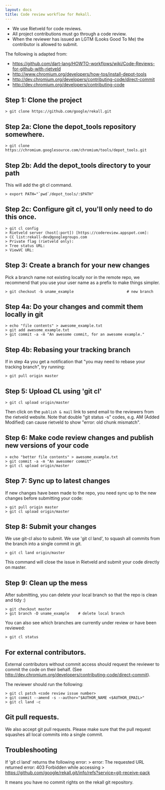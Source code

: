 ```yaml
---
layout: docs
title: Code review workflow for Rekall.
---
```


* We use Rietveld for code reviews.
* All project contributions must go through a code review.
* When the reviewer has issued an LGTM (Looks Good To Me) the contributor is
  allowed to submit.

The following is adapted from:

- <https://github.com/dart-lang/HOWTO-workflows/wiki/Code-Reviews-for-github-with-rietveld>
- <http://www.chromium.org/developers/how-tos/install-depot-tools>
- <http://dev.chromium.org/developers/contributing-code/direct-commit>
- <http://dev.chromium.org/developers/contributing-code>


## Step 1: Clone the project

    > git clone https://github.com/google/rekall.git

## Step 2a: Clone the depot_tools repository somewhere.

    > git clone https://chromium.googlesource.com/chromium/tools/depot_tools.git

## Step 2b: Add the depot_tools directory to your path

This will add the git cl command.

    > export PATH="`pwd`/depot_tools/:$PATH"

## Step 2c: Configure git cl, you'll only need to do this once.
    > git cl config
    > Rietveld server (host[:port]) [https://codereview.appspot.com]:
    > CC list:rekall-dev@googlegroups.com
    > Private flag (rietveld only):
    > Tree status URL:
    > ViewVC URL:

## Step 3: Create a branch for your new changes

Pick a branch name not existing locally nor in the remote repo, we recommend
that you use your user name as a prefix to make things simpler.

    > git checkout -b uname_example                        # new branch

## Step 4a: Do your changes and commit them locally in git

    > echo "file contents" > awesome_example.txt
    > git add awesome_example.txt
    > git commit -a -m "An awesome commit, for an awesome example."

## Step 4b: Rebasing your tracking branch

If in step 4a you get a notification that "you may need to rebase your tracking
branch", try running:

    > git pull origin master

## Step 5: Upload CL using 'git cl'

    > git cl upload origin/master

Then click on the `publish & mail` link to send email to the reviewers from the
rietveld website. Note that double "git status -s" codes, e.g.
AM (Added Modified) can cause rietveld to show "error: old chunk mismatch".

## Step 6: Make code review changes and publish new versions of your code

    > echo "better file contents" > awesome_example.txt
    > git commit -a -m "An awesomer commit"
    > git cl upload origin/master

## Step 7: Sync up to latest changes

If new changes have been made to the repo, you need sync up to the new changes
before submitting your code:

    > git pull origin master
    > git cl upload origin/master

## Step 8: Submit your changes

We use git-cl also to submit. We use 'git cl land', to squash all commits from
the branch into a single commit in git.

    > git cl land origin/master

This command will close the issue in Rietveld and submit your code directly on
master.

## Step 9: Clean up the mess

After submitting, you can delete your local branch so that the repo is clean and
tidy :)

    > git checkout master
    > git branch -D uname_example    # delete local branch

You can also see which branches are currently under review or have been
reviewed:

    > git cl status

## For external contributors.

External contributors without commit access should request the reviewer to
commit the code on their behalf. (See
<http://dev.chromium.org/developers/contributing-code/direct-commit>).

The reviewer should run the following:

    > git cl patch <code review issue number>
    > git commit --amend -s --author="$AUTHOR_NAME <$AUTHOR_EMAIL>"
    > git cl land -c

## Git pull requests.

We also accept git pull requests. Please make sure that the pull request
squashes all local commits into a single commit.

## Troubleshooting

If 'git cl land' returns the following error:
     > error: The requested URL returned error: 403 Forbidden while accessing
     > https://github.com/google/rekall.git/info/refs?service=git-receive-pack
     
It means you have no commit rights on the rekall git repository.
